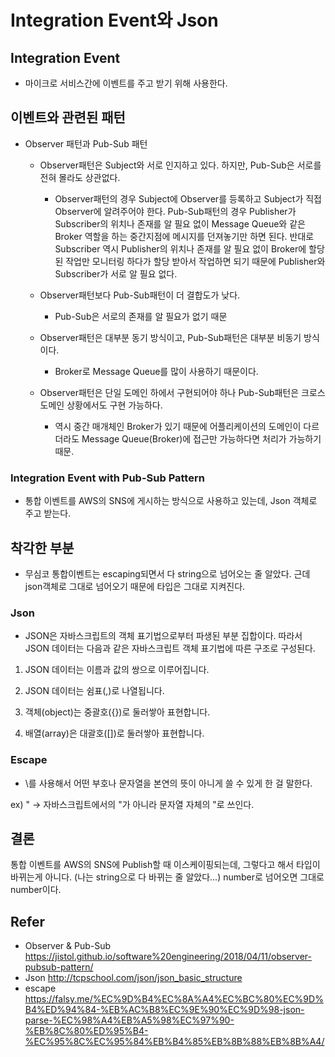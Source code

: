 # Integration Event와 Json

## Integration Event
- 마이크로 서비스간에 이벤트를 주고 받기 위해 사용한다.

## 이벤트와 관련된 패턴
- Observer 패턴과 Pub-Sub 패턴
    + Observer패턴은 Subject와 서로 인지하고 있다. 하지만, Pub-Sub은 서로를 전혀 몰라도 상관없다.
      - Observer패턴의 경우 Subject에 Observer를 등록하고 Subject가 직접 Observer에 알려주어야 한다.
      Pub-Sub패턴의 경우 Publisher가 Subscriber의 위치나 존재를 알 필요 없이 Message Queue와 같은 Broker 역할을 하는 중간지점에 메시지를 던져놓기만 하면 된다.
      반대로 Subscriber 역시 Publisher의 위치나 존재를 알 필요 없이 Broker에 할당된 작업만 모니터링 하다가 할당 받아서 작업하면 되기 때문에 Publisher와 Subscriber가 서로 알 필요 없다.

    + Observer패턴보다 Pub-Sub패턴이 더 결합도가 낮다.
      - Pub-Sub은 서로의 존재를 알 필요가 없기 때문

    + Observer패턴은 대부분 동기 방식이고, Pub-Sub패턴은 대부분 비동기 방식이다.
      - Broker로 Message Queue를 많이 사용하기 때문이다.

    + Observer패턴은 단일 도메인 하에서 구현되어야 하나 Pub-Sub패턴은 크로스 도메인 상황에서도 구현 가능하다.
      - 역시 중간 매개체인 Broker가 있기 때문에 어플리케이션의 도메인이 다르더라도 Message Queue(Broker)에 접근만 가능하다면 처리가 가능하기 때문.


### Integration Event with Pub-Sub Pattern
- 통합 이벤트를 AWS의 SNS에 게시하는 방식으로 사용하고 있는데, Json 객체로 주고 받는다.

## 착각한 부분
- 무심코 통합이벤트는 escaping되면서 다 string으로 넘어오는 줄 알았다. 근데 json객체로 그대로 넘어오기 때문에 타입은 그대로 지켜진다.

### Json
- JSON은 자바스크립트의 객체 표기법으로부터 파생된 부분 집합이다. 따라서 JSON 데이터는 다음과 같은 자바스크립트 객체 표기법에 따른 구조로 구성된다.

1. JSON 데이터는 이름과 값의 쌍으로 이루어집니다.

2. JSON 데이터는 쉼표(,)로 나열됩니다.

3. 객체(object)는 중괄호({})로 둘러쌓아 표현합니다.

4. 배열(array)은 대괄호([])로 둘러쌓아 표현합니다.

### Escape
- \를 사용해서 어떤 부호나 문자열을 본연의 뜻이 아니게 쓸 수 있게 한 걸 말한다.

ex) \" -> 자바스크립트에서의 "가 아니라 문자열 자체의 "로 쓰인다.

## 결론
통합 이벤트를 AWS의 SNS에 Publish할 때 이스케이핑되는데, 그렇다고 해서 타입이 바뀌는게 아니다. (나는 string으로 다 바뀌는 줄 알았다...)
number로 넘어오면 그대로 number이다.

## Refer
- Observer & Pub-Sub
https://jistol.github.io/software%20engineering/2018/04/11/observer-pubsub-pattern/
- Json
http://tcpschool.com/json/json_basic_structure
- escape
https://falsy.me/%EC%9D%B4%EC%8A%A4%EC%BC%80%EC%9D%B4%ED%94%84-%EB%AC%B8%EC%9E%90%EC%9D%98-json-parse-%EC%98%A4%EB%A5%98%EC%97%90-%EB%8C%80%ED%95%B4-%EC%95%8C%EC%95%84%EB%B4%85%EB%8B%88%EB%8B%A4/
